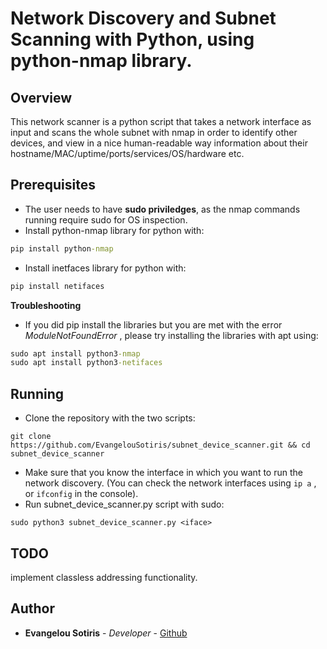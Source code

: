 # Network Discovery and Subnet Scanning with Python, using python-nmap library.

## Overview
This network scanner is a python script that takes a network interface as input and scans the whole subnet with nmap in order to identify other devices, and view in a nice human-readable way information about their hostname/MAC/uptime/ports/services/OS/hardware etc.

## Prerequisites
- The user needs to have **sudo priviledges**, as the nmap commands running require sudo for OS inspection.
- Install python-nmap library for python with:
```cmd
pip install python-nmap
```
- Install inetfaces library for python with:
```cmd
pip install netifaces
```
**Troubleshooting**
- If you did pip install the libraries but you are met with the error *ModuleNotFoundError* , please try installing the libraries with apt using:
```cmd
sudo apt install python3-nmap
sudo apt install python3-netifaces
```

## Running
- Clone the repository with the two scripts:
```
git clone https://github.com/EvangelouSotiris/subnet_device_scanner.git && cd subnet_device_scanner
```
- Make sure that you know the interface in which you want to run the network discovery. (You can check the network interfaces using `ip a` , or `ifconfig` in the console).
- Run subnet_device_scanner.py script with sudo:
```
sudo python3 subnet_device_scanner.py <iface>
```
## TODO
implement classless addressing functionality.

## Author
* **Evangelou Sotiris** - *Developer* - [Github](https://github.com/EvangelouSotiris)
